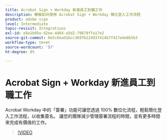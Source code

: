 ```yaml
---
title: Acrobat Sign + Workday 新進員工到職工作
description: 瞭解如何使用 Acrobat Sign + Workday 簡化登入工作流程
product: adobe sign
level: Intermediate
topic-revisit: Integrations
exl-id: e8a1b95e-d2ee-4d84-a5d2-79678ffa17e2
source-git-commit: 0e5c6ead1bcc3697b224937414b7f417ede0b5b3
workflow-type: tm+mt
source-wordcount: '57'
ht-degree: 0%

---
```


# Acrobat Sign + Workday 新進員工到職工作

Acrobat Workday 中的「簽署」功能可讓您透過 100% 數位化流程，輕鬆簡化登入工作流程，以收集簽名。 讓您的團隊減少管理簽署流程的時間，並有更多時間來完成有價值的工作。

>[!VIDEO](https://video.tv.adobe.com/v/3418984?quality=12&learn=on&hidetitle=true)